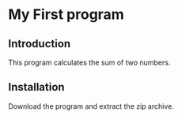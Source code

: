 # My First program

## Introduction
This program calculates the sum of two numbers.

## Installation
Download the program and extract the zip archive.

